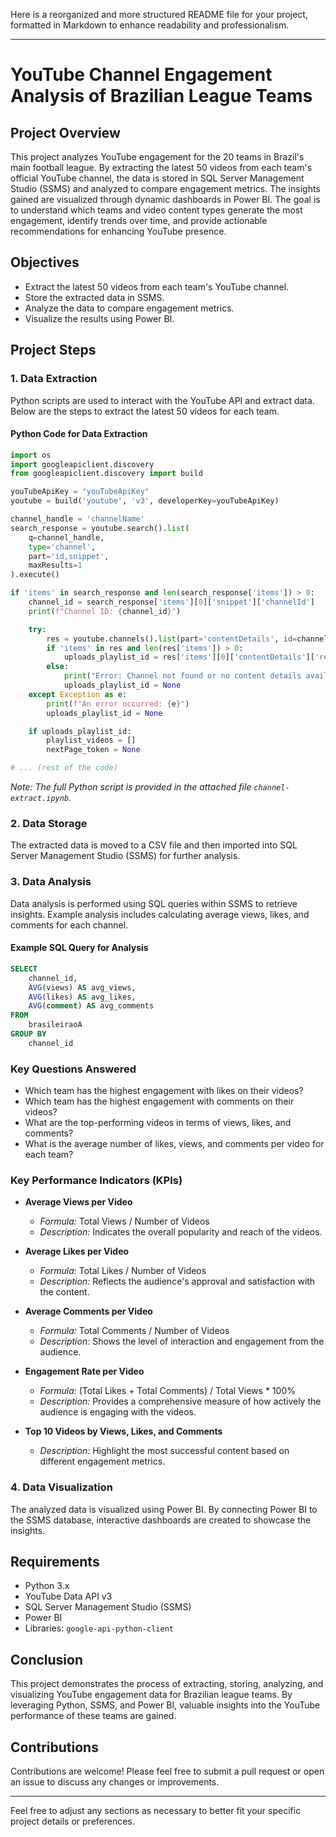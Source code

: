 Here is a reorganized and more structured README file for your project, formatted in Markdown to enhance readability and professionalism.

---

# YouTube Channel Engagement Analysis of Brazilian League Teams

## Project Overview

This project analyzes YouTube engagement for the 20 teams in Brazil's main football league. By extracting the latest 50 videos from each team's official YouTube channel, the data is stored in SQL Server Management Studio (SSMS) and analyzed to compare engagement metrics. The insights gained are visualized through dynamic dashboards in Power BI. The goal is to understand which teams and video content types generate the most engagement, identify trends over time, and provide actionable recommendations for enhancing YouTube presence.

## Objectives

- Extract the latest 50 videos from each team's YouTube channel.
- Store the extracted data in SSMS.
- Analyze the data to compare engagement metrics.
- Visualize the results using Power BI.

## Project Steps

### 1. Data Extraction

Python scripts are used to interact with the YouTube API and extract data. Below are the steps to extract the latest 50 videos for each team.

#### Python Code for Data Extraction

```python
import os
import googleapiclient.discovery
from googleapiclient.discovery import build

youTubeApiKey = "youTubeApiKey"
youtube = build('youtube', 'v3', developerKey=youTubeApiKey)

channel_handle = 'channelName'
search_response = youtube.search().list(
    q=channel_handle,
    type='channel',
    part='id,snippet',
    maxResults=1
).execute()

if 'items' in search_response and len(search_response['items']) > 0:
    channel_id = search_response['items'][0]['snippet']['channelId']
    print(f"Channel ID: {channel_id}")

    try:
        res = youtube.channels().list(part='contentDetails', id=channel_id).execute()
        if 'items' in res and len(res['items']) > 0:
            uploads_playlist_id = res['items'][0]['contentDetails']['relatedPlaylists']['uploads']
        else:
            print("Error: Channel not found or no content details available.")
            uploads_playlist_id = None
    except Exception as e:
        print(f"An error occurred: {e}")
        uploads_playlist_id = None

    if uploads_playlist_id:
        playlist_videos = []
        nextPage_token = None

# ... (rest of the code)
```

*Note: The full Python script is provided in the attached file `channel-extract.ipynb`.*

### 2. Data Storage

The extracted data is moved to a CSV file and then imported into SQL Server Management Studio (SSMS) for further analysis.

### 3. Data Analysis

Data analysis is performed using SQL queries within SSMS to retrieve insights. Example analysis includes calculating average views, likes, and comments for each channel.

#### Example SQL Query for Analysis

```sql
SELECT 
    channel_id,
    AVG(views) AS avg_views,
    AVG(likes) AS avg_likes,
    AVG(comment) AS avg_comments
FROM 
    brasileiraoA
GROUP BY 
    channel_id
```

### Key Questions Answered

- Which team has the highest engagement with likes on their videos?
- Which team has the highest engagement with comments on their videos?
- What are the top-performing videos in terms of views, likes, and comments?
- What is the average number of likes, views, and comments per video for each team?

### Key Performance Indicators (KPIs)

- **Average Views per Video**
  - *Formula:* Total Views / Number of Videos
  - *Description:* Indicates the overall popularity and reach of the videos.
  
- **Average Likes per Video**
  - *Formula:* Total Likes / Number of Videos
  - *Description:* Reflects the audience's approval and satisfaction with the content.
  
- **Average Comments per Video**
  - *Formula:* Total Comments / Number of Videos
  - *Description:* Shows the level of interaction and engagement from the audience.
  
- **Engagement Rate per Video**
  - *Formula:* (Total Likes + Total Comments) / Total Views * 100%
  - *Description:* Provides a comprehensive measure of how actively the audience is engaging with the videos.
  
- **Top 10 Videos by Views, Likes, and Comments**
  - *Description:* Highlight the most successful content based on different engagement metrics.

### 4. Data Visualization

The analyzed data is visualized using Power BI. By connecting Power BI to the SSMS database, interactive dashboards are created to showcase the insights.

## Requirements

- Python 3.x
- YouTube Data API v3
- SQL Server Management Studio (SSMS)
- Power BI
- Libraries: `google-api-python-client`

## Conclusion

This project demonstrates the process of extracting, storing, analyzing, and visualizing YouTube engagement data for Brazilian league teams. By leveraging Python, SSMS, and Power BI, valuable insights into the YouTube performance of these teams are gained.

## Contributions

Contributions are welcome! Please feel free to submit a pull request or open an issue to discuss any changes or improvements.

---

Feel free to adjust any sections as necessary to better fit your specific project details or preferences.
